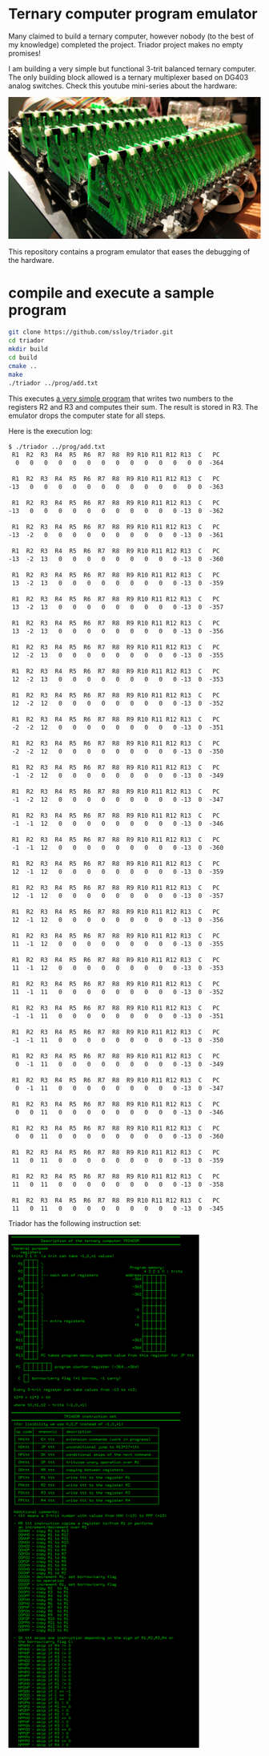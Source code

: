 # Ternary computer program emulator

Many claimed to build a ternary computer, however nobody (to the best of my knowledge) completed the project. Triador project makes no empty promises!

I am building a very simple but functional 3-trit balanced ternary computer. The only building block allowed is a ternary multiplexer based on DG403 analog switches. Check this youtube mini-series about the hardware:

[![](doc/memory-board.jpg)](https://www.youtube.com/playlist?list=PL9MBW6e0V7UIvP2vY_aKwsu93wqYq5jXJ)

This repository contains a program emulator that eases the debugging of the hardware.

# compile and execute a sample program
```sh
git clone https://github.com/ssloy/triador.git
cd triador
mkdir build
cd build
cmake ..
make
./triador ../prog/add.txt
```

This executes [a very simple program](prog/add.txt) that writes two numbers to the registers R2 and R3 and computes their sum.
The result is stored in R3.
The emulator drops the computer state for all steps.

Here is the execution log:
```
$ ./triador ../prog/add.txt
 R1  R2  R3  R4  R5  R6  R7  R8  R9 R10 R11 R12 R13  C   PC
  0   0   0   0   0   0   0   0   0   0   0   0   0  0  -364

 R1  R2  R3  R4  R5  R6  R7  R8  R9 R10 R11 R12 R13  C   PC
-13   0   0   0   0   0   0   0   0   0   0   0   0  0  -363

 R1  R2  R3  R4  R5  R6  R7  R8  R9 R10 R11 R12 R13  C   PC
-13   0   0   0   0   0   0   0   0   0   0   0 -13  0  -362

 R1  R2  R3  R4  R5  R6  R7  R8  R9 R10 R11 R12 R13  C   PC
-13  -2   0   0   0   0   0   0   0   0   0   0 -13  0  -361

 R1  R2  R3  R4  R5  R6  R7  R8  R9 R10 R11 R12 R13  C   PC
-13  -2  13   0   0   0   0   0   0   0   0   0 -13  0  -360

 R1  R2  R3  R4  R5  R6  R7  R8  R9 R10 R11 R12 R13  C   PC
 13  -2  13   0   0   0   0   0   0   0   0   0 -13  0  -359

 R1  R2  R3  R4  R5  R6  R7  R8  R9 R10 R11 R12 R13  C   PC
 13  -2  13   0   0   0   0   0   0   0   0   0 -13  0  -357

 R1  R2  R3  R4  R5  R6  R7  R8  R9 R10 R11 R12 R13  C   PC
 13  -2  13   0   0   0   0   0   0   0   0   0 -13  0  -356

 R1  R2  R3  R4  R5  R6  R7  R8  R9 R10 R11 R12 R13  C   PC
 12  -2  13   0   0   0   0   0   0   0   0   0 -13  0  -355

 R1  R2  R3  R4  R5  R6  R7  R8  R9 R10 R11 R12 R13  C   PC
 12  -2  13   0   0   0   0   0   0   0   0   0 -13  0  -353

 R1  R2  R3  R4  R5  R6  R7  R8  R9 R10 R11 R12 R13  C   PC
 12  -2  12   0   0   0   0   0   0   0   0   0 -13  0  -352

 R1  R2  R3  R4  R5  R6  R7  R8  R9 R10 R11 R12 R13  C   PC
 -2  -2  12   0   0   0   0   0   0   0   0   0 -13  0  -351

 R1  R2  R3  R4  R5  R6  R7  R8  R9 R10 R11 R12 R13  C   PC
 -2  -2  12   0   0   0   0   0   0   0   0   0 -13  0  -350

 R1  R2  R3  R4  R5  R6  R7  R8  R9 R10 R11 R12 R13  C   PC
 -1  -2  12   0   0   0   0   0   0   0   0   0 -13  0  -349

 R1  R2  R3  R4  R5  R6  R7  R8  R9 R10 R11 R12 R13  C   PC
 -1  -2  12   0   0   0   0   0   0   0   0   0 -13  0  -347

 R1  R2  R3  R4  R5  R6  R7  R8  R9 R10 R11 R12 R13  C   PC
 -1  -1  12   0   0   0   0   0   0   0   0   0 -13  0  -346

 R1  R2  R3  R4  R5  R6  R7  R8  R9 R10 R11 R12 R13  C   PC
 -1  -1  12   0   0   0   0   0   0   0   0   0 -13  0  -360

 R1  R2  R3  R4  R5  R6  R7  R8  R9 R10 R11 R12 R13  C   PC
 12  -1  12   0   0   0   0   0   0   0   0   0 -13  0  -359

 R1  R2  R3  R4  R5  R6  R7  R8  R9 R10 R11 R12 R13  C   PC
 12  -1  12   0   0   0   0   0   0   0   0   0 -13  0  -357

 R1  R2  R3  R4  R5  R6  R7  R8  R9 R10 R11 R12 R13  C   PC
 12  -1  12   0   0   0   0   0   0   0   0   0 -13  0  -356

 R1  R2  R3  R4  R5  R6  R7  R8  R9 R10 R11 R12 R13  C   PC
 11  -1  12   0   0   0   0   0   0   0   0   0 -13  0  -355

 R1  R2  R3  R4  R5  R6  R7  R8  R9 R10 R11 R12 R13  C   PC
 11  -1  12   0   0   0   0   0   0   0   0   0 -13  0  -353

 R1  R2  R3  R4  R5  R6  R7  R8  R9 R10 R11 R12 R13  C   PC
 11  -1  11   0   0   0   0   0   0   0   0   0 -13  0  -352

 R1  R2  R3  R4  R5  R6  R7  R8  R9 R10 R11 R12 R13  C   PC
 -1  -1  11   0   0   0   0   0   0   0   0   0 -13  0  -351

 R1  R2  R3  R4  R5  R6  R7  R8  R9 R10 R11 R12 R13  C   PC
 -1  -1  11   0   0   0   0   0   0   0   0   0 -13  0  -350

 R1  R2  R3  R4  R5  R6  R7  R8  R9 R10 R11 R12 R13  C   PC
  0  -1  11   0   0   0   0   0   0   0   0   0 -13  0  -349

 R1  R2  R3  R4  R5  R6  R7  R8  R9 R10 R11 R12 R13  C   PC
  0  -1  11   0   0   0   0   0   0   0   0   0 -13  0  -347

 R1  R2  R3  R4  R5  R6  R7  R8  R9 R10 R11 R12 R13  C   PC
  0   0  11   0   0   0   0   0   0   0   0   0 -13  0  -346

 R1  R2  R3  R4  R5  R6  R7  R8  R9 R10 R11 R12 R13  C   PC
  0   0  11   0   0   0   0   0   0   0   0   0 -13  0  -360

 R1  R2  R3  R4  R5  R6  R7  R8  R9 R10 R11 R12 R13  C   PC
 11   0  11   0   0   0   0   0   0   0   0   0 -13  0  -359

 R1  R2  R3  R4  R5  R6  R7  R8  R9 R10 R11 R12 R13  C   PC
 11   0  11   0   0   0   0   0   0   0   0   0 -13  0  -358

 R1  R2  R3  R4  R5  R6  R7  R8  R9 R10 R11 R12 R13  C   PC
 11   0  11   0   0   0   0   0   0   0   0   0 -13  0  -345
```

Triador has the following instruction set:

![](doc/triador_instruction_set.png)
